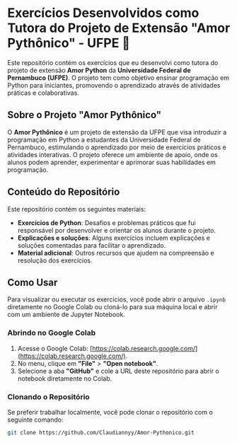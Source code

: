 # Exercícios Desenvolvidos como Tutora do Projeto de Extensão "Amor Pythônico" - UFPE 🐍

Este repositório contém os exercícios que eu desenvolvi como tutora do projeto de extensão **Amor Python** da **Universidade Federal de Pernambuco (UFPE)**. O projeto tem como objetivo ensinar programação em Python para iniciantes, promovendo o aprendizado através de atividades práticas e colaborativas.

## Sobre o Projeto "Amor Pythônico"

O **Amor Pythônico** é um projeto de extensão da UFPE que visa introduzir a programação em Python a estudantes da Universidade Federal de Pernambuco, estimulando o aprendizado por meio de exercícios práticos e atividades interativas. O projeto oferece um ambiente de apoio, onde os alunos podem aprender, experimentar e aprimorar suas habilidades em programação.

## Conteúdo do Repositório

Este repositório contém os seguintes materiais:

- **Exercícios de Python**: Desafios e problemas práticos que fui responsável por desenvolver e orientar os alunos durante o projeto.
- **Explicações e soluções**: Alguns exercícios incluem explicações e soluções comentadas para facilitar o aprendizado.
- **Material adicional**: Outros recursos que ajudem na compreensão e resolução dos exercícios.

## Como Usar

Para visualizar ou executar os exercícios, você pode abrir o arquivo `.ipynb` diretamente no Google Colab ou cloná-lo para sua máquina local e abrir com um ambiente de Jupyter Notebook.

### Abrindo no Google Colab

1. Acesse o Google Colab: [https://colab.research.google.com/](https://colab.research.google.com/).
2. No menu, clique em **"File"** > **"Open notebook"**.
3. Selecione a aba **"GitHub"** e cole a URL deste repositório para abrir o notebook diretamente no Colab.

### Clonando o Repositório

Se preferir trabalhar localmente, você pode clonar o repositório com o seguinte comando:

```bash
git clone https://github.com/Claudiannyy/Amor-Pythonico.git
```
